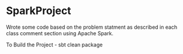 # SparkProject
Wrote some code based on the problem statment as described in each class comment section using Apache Spark.

To Build the Project -  sbt clean package
